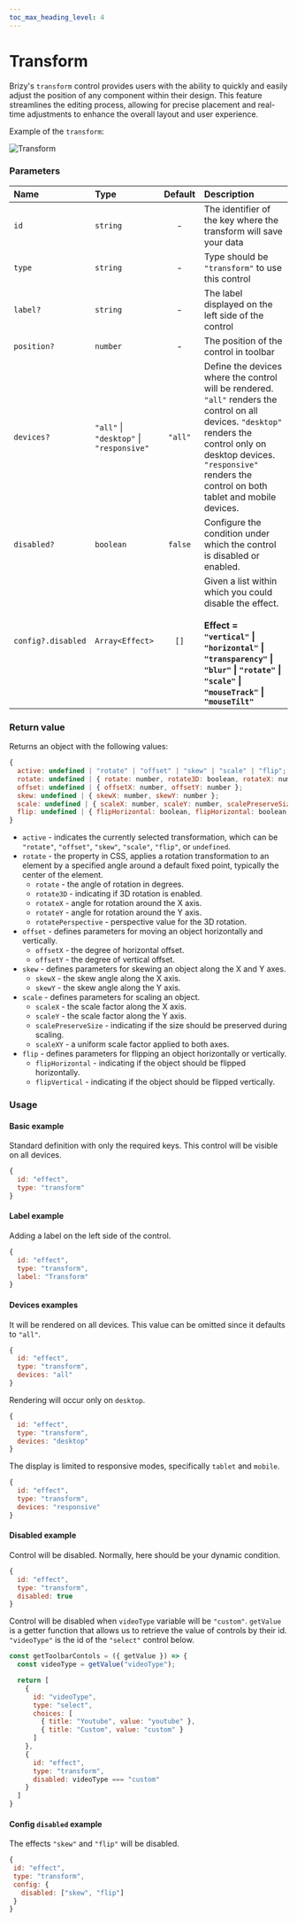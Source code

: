 ```yaml
---
toc_max_heading_level: 4
---
```


# Transform

Brizy's `transform` control provides users with the ability to quickly and easily adjust the position of any component within their design. This feature streamlines the editing process, allowing for precise placement and real-time adjustments to enhance the overall layout and user experience.

Example of the `transform`:

![Transform](/img/controls/transform.png)

### Parameters

| Name               | Type          |    Default    | Description                                                                                               |
|:-------------------|:--------------|:-------------:|:----------------------------------------------------------------------------------------------------------|
| `id`               | `string`      |       -       | The identifier of the key where the transform will save your data                                         |
| `type`             | `string`      |       -       | Type should be `"transform"` to use this control                                                          |
| `label?`           | `string`      |       -       | The label displayed on the left side of the control                                                       |
| `position?`        | `number`      |       -       | The position of the control in toolbar                                                                    |
| `devices?`         | `"all"` \| `"desktop"` \| `"responsive"`  | `"all"` | Define the devices where the control will be rendered. `"all"` renders the control on all devices. `"desktop"` renders the control only on desktop devices. `"responsive"` renders the control on both tablet and mobile devices. |
| `disabled?`        | `boolean`     |    `false`    | Configure the condition under which the control is disabled or enabled.                                   |
| `config?.disabled` | `Array<Effect>` |     `[]`      | Given a list within which you could disable the effect. <br/> <br/> <b> Effect = `"vertical"` \| `"horizontal"` \| `"transparency"` \| `"blur"` \| `"rotate"` \| `"scale"` \| `"mouseTrack"` \| `"mouseTilt"` </b> |

### Return value

Returns an object with the following values:

```js
{
  active: undefined | "rotate" | "offset" | "skew" | "scale" | "flip";
  rotate: undefined | { rotate: number, rotate3D: boolean, rotateX: number, rotateY: number, rotatePerspective: number };
  offset: undefined | { offsetX: number, offsetY: number };
  skew: undefined | { skewX: number, skewY: number };
  scale: undefined | { scaleX: number, scaleY: number, scalePreserveSize: boolean, scaleXY: number };
  flip: undefined | { flipHorizontal: boolean, flipHorizontal: boolean };
}
```

- `active` - indicates the currently selected transformation, which can be `"rotate"`, `"offset"`, `"skew"`, `"scale"`, `"flip"`, or `undefined`. <br/>
- `rotate` - the property in CSS, applies a rotation transformation to an element by a specified angle around a default fixed point, typically the center of the element. <br/>
  - `rotate` - the angle of rotation in degrees. <br/>
  - `rotate3D` - indicating if 3D rotation is enabled. <br/>
  - `rotateX` - angle for rotation around the X axis. <br/>
  - `rotateY` - angle for rotation around the Y axis. <br/>
  - `rotatePerspective` - perspective value for the 3D rotation. <br/>
- `offset` - defines parameters for moving an object horizontally and vertically. <br/>
  - `offsetX` - the degree of horizontal offset. <br/>
  - `offsetY` - the degree of vertical offset. <br/>
- `skew` - defines parameters for skewing an object along the X and Y axes. <br/>
  - `skewX` - the skew angle along the X axis. <br/>
  - `skewY` - the skew angle along the Y axis. <br/>
- `scale` - defines parameters for scaling an object. <br/>
  - `scaleX` - the scale factor along the X axis. <br/>
  - `scaleY` - the scale factor along the Y axis. <br/>
  - `scalePreserveSize` - indicating if the size should be preserved during scaling. <br/>
  - `scaleXY` - a uniform scale factor applied to both axes. <br/>
- `flip` - defines parameters for flipping an object horizontally or vertically. <br/>
  - `flipHorizontal` - indicating if the object should be flipped horizontally. <br/>
  - `flipVertical` - indicating if the object should be flipped vertically. <br/>

### Usage

#### Basic example

Standard definition with only the required keys. This control will be visible on all devices.

```js
{
  id: "effect",
  type: "transform"
}
```

#### Label example

Adding a label on the left side of the control.

```js
{
  id: "effect",
  type: "transform",
  label: "Transform"
}
```

#### Devices examples

It will be rendered on all devices. This value can be omitted since it defaults to `"all"`.

```js
{
  id: "effect",
  type: "transform",
  devices: "all"
}
```

Rendering will occur only on `desktop`.

```js
{
  id: "effect",
  type: "transform",
  devices: "desktop"
}
```

The display is limited to responsive modes, specifically `tablet` and `mobile`.

```js
{
  id: "effect",
  type: "transform",
  devices: "responsive"
}
```

#### Disabled example

Control will be disabled. Normally, here should be your dynamic condition.

```js
{
  id: "effect",
  type: "transform",
  disabled: true
}
```

Control will be disabled when `videoType` variable will be `"custom"`.
`getValue` is a getter function that allows us to retrieve the value of controls by their id.
`"videoType"` is the id of the `"select"` control below.

```js
const getToolbarContols = ({ getValue }) => {
  const videoType = getValue("videoType");

  return [
    {
      id: "videoType",
      type: "select",
      choices: [
        { title: "Youtube", value: "youtube" },
        { title: "Custom", value: "custom" }
      ]
    },
    {
      id: "effect",
      type: "transform",
      disabled: videoType === "custom"
    }
  ]
}
```

#### Config `disabled` example

The effects `"skew"` and `"flip"` will be disabled.

```js
{
 id: "effect",
 type: "transform",
 config: {
   disabled: ["skew", "flip"]
 }
}
```
